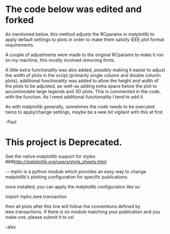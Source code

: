 # The code below was edited and forked

As mentioned below, this method adjusts the RCparams in matplotlib
to apply default settings to plots in order to make them satisfy
IEEE plot format requirements.

A couple of adjustments were made to the original RCparams to make it
run on my machine, this mostly involved removing fonts.

A little extra functionality was also added, possibly making it easier 
to adjust the width of plots in the script (primarily single column and
double column plots), additional functionality was added to allow the 
height and width of the plots to be adjusted, as-well-as adding extra space
below the plot to accommodate large legends and 3D plots. This is commented
in the code, with the function. As I need additional functionality I tend to
add it.

As with matplotlib generally, sometimes the code needs to be executed twice
to apply/change settings, maybe be a wee bit vigilant with this at first

-Paul




# This project is Deprecated.

See the native matplotlib support for styles
###http://matplotlib.org/users/style_sheets.html

-- 
 mplrc is a python module which provides an easy way to change
 matplotlib's plotting configuration for specific publications. 
 
 once installed, you can apply the matplotlib configuration 
 like  so

import mplrc.ieee.transaction


then all plots after this line will follow the conventions defined by 
ieee.transactions. if there is no module matching your publication
and you make one, please submit it to us!


-alex

